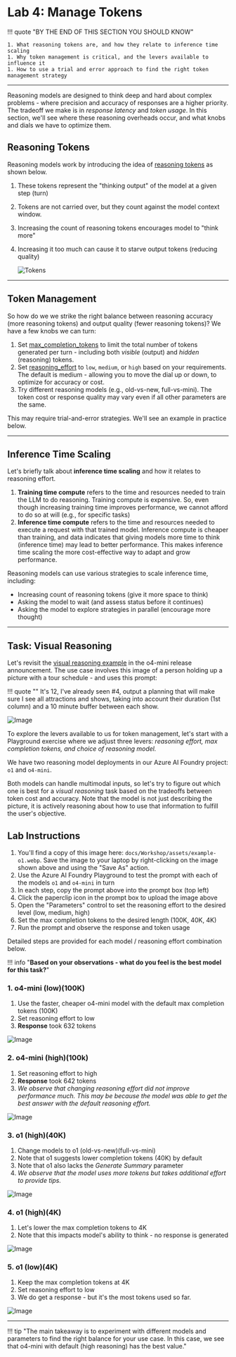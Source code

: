 # Lab 4: Manage Tokens

!!! quote "BY THE END OF THIS SECTION YOU SHOULD KNOW"

    1. What reasoning tokens are, and how they relate to inference time scaling
    1. Why token management is critical, and the levers available to influence it 
    1. How to use a trial and error approach to find the right token management strategy

---

Reasoning models are designed to think deep and hard about complex problems - where precision and accuracy of responses are a higher priority. The tradeoff we make is in _response latency_ and _token usage_. In this section, we'll see where these reasoning overheads occur, and what knobs and dials we have to optimize them.


## Reasoning Tokens

Reasoning models work by introducing the idea of [reasoning tokens](https://platform.openai.com/docs/guides/reasoning#how-reasoning-works) as shown below. 

1. These tokens represent the "thinking output" of the model at a given step (turn) 
1. Tokens are not carried over, but they count against the model context window.
1. Increasing the count of reasoning tokens encourages model to "think more"
1. Increasing it too much can cause it to starve output tokens (reducing quality)

    ![Tokens](./../assets/01-intro-token-window.png)

---

## Token Management

So how do we we strike the right balance between reasoning accuracy (more reasoning tokens) and output quality (fewer reasoning tokens)? We have a few knobs we can turn:

1. Set [max_completion_tokens](https://platform.openai.com/docs/guides/reasoning?api-mode=chat#controlling-costs) to limit the total number of tokens generated per turn - including both _visible_ (output) and _hidden_ (reasoning) tokens.
1. Set [reasoning_effort](https://platform.openai.com/docs/guides/reasoning?api-mode=chat#get-started-with-reasoning) to `low`, `medium`, or `high` based on your requirements. The default is medium - allowing you to move the dial up or down, to optimize for accuracy or cost.
1. Try different reasoning models (e.g., old-vs-new, full-vs-mini). The token cost or response quality may vary even if all other parameters are the same.

This may require trial-and-error strategies. We'll see an example in practice below.

---

## Inference Time Scaling

Let's briefly talk about **inference time scaling** and how it relates to reasoning effort.

1. **Training time compute** refers to the time and resources needed to train the LLM to do reasoning. Training compute is expensive. So, even though increasing training time improves performance, we cannot afford to do so at will (e.g., for specific tasks)
2. **Inference time compute** refers to the time and resources needed to execute a request with that trained model. Inference compute is cheaper than training, and data indicates that giving models more time to think (inference time) may lead to better performance. This makes inference time scaling the more cost-effective way to adapt and grow performance.

Reasoning models can use various strategies to scale inference time, including:

- Increasing count of reasoning tokens (give it more space to think)
- Asking the model to wait (and assess status before it continues)
- Asking the model to explore strategies in parallel (encourage more thought)

---

## Task: Visual Reasoning

Let's revisit the [visual reasoning example](https://openai.com/index/introducing-o3-and-o4-mini/) in the o4-mini release announcement. The use case involves this image of a person holding up a picture with a tour schedule - and uses this prompt: 

!!! quote ""
    It's 12, I've already seen #4, 
    output a planning that will make sure I see all attractions and shows, 
    taking into account their duration (1st column) 
    and a 10 minute buffer between each show.

![Image](./../assets/example-o1.webp)


To explore the levers available to us for token management, let's start with a Playground exercise where we adjust three levers: _reasoning effort, max completion tokens, and choice of reasoning model._

We have two reasoning model deployments in our Azure AI Foundry project: `o1` and `o4-mini`. 

Both models can handle multimodal inputs, so let's try to figure out which one is best for a _visual reasoning_ task based on the tradeoffs between token cost and accuracy. Note that the model is not just describing the picture, it is actively reasoning about how to use that information to fulfill the user's objective.

## Lab Instructions

1. You'll find a copy of this image here: `docs/Workshop/assets/example-o1.webp`. Save the image to your laptop by right-clicking on the image shown above and using the "Save As" action.
1. Use the Azure AI Foundry Playground to test the prompt with each of the models `o1` and `o4-mini` in turn
1. In each step, copy the prompt above into the prompt box (top left)
1. Click the paperclip icon in the prompt box to upload the image above
1. Open the "Parameters" control to set the reasoning effort to the desired level (low, medium, high)
1. Set the max completion tokens to the desired length (100K, 40K, 4K)
1. Run the prompt and observe the response and token usage 

Detailed steps are provided for each model / reasoning effort combination below.

!!! info "**Based on your observations -  what do you feel is the best model for this task?**"



### 1. o4-mini (low)(100K)

1. Use the faster, cheaper o4-mini model with the default max completion tokens (100K)
1. Set reasoning effort to low
1. **Response** took 632 tokens

![Image](./../assets/visual-1-o4mini-low.png)

### 2. o4-mini (high)(100k)

1. Set reasoning effort to high
1. **Response** took 642 tokens
1. _We observe that changing reasoning effort did not improve performance much. This may be because the model was able to get the best answer with the default reasoning effort._

![Image](./../assets/visual-2-o4mini-high.png)

### 3. o1 (high)(40K)

1. Change models to o1 (old-vs-new)(full-vs-mini)
1. Note that o1 suggests lower completion tokens (40K) by default
1. Note that o1 also lacks the _Generate Summary_ parameter
1. _We observe that the model uses more tokens but takes additional effort to provide tips._

![Image](./../assets/visual-3-o1-high-40k.png)

### 4.  o1 (high)(4K)

1. Let's lower the max completion tokens to 4K
1. Note that this impacts model's ability to think - no response is generated

![Image](./../assets/visual-4-o1-high-4k.png)


### 5. o1 (low)(4K)

1. Keep the max completion tokens at 4K
1. Set reasoning effort to low
1. We do get a response - but it's the most tokens used so far.

![Image](./../assets/visual-5-o1-low-4k.png)

---

!!! tip "The main takeaway is to experiment with different models and parameters to find the right balance for your use case. In this case, we see that o4-mini with default (high reasoning) has the best value."


